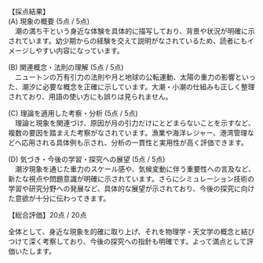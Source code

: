 【採点結果】  
(A) 現象の概要 (5点 / 5点)  
 潮の満ち干という身近な体験を具体的に描写しており、背景や状況が明確に示されています。幼少期からの経験を交えて説明がなされているため、読者にもイメージしやすい内容になっています。  

(B) 関連概念・法則の理解 (5点 / 5点)  
 ニュートンの万有引力の法則や月と地球の公転運動、太陽の重力の影響といった、潮汐に必要な概念を正確に示しています。大潮・小潮の仕組みも正しく整理されており、用語の使い方にも誤りは見られません。  

(C) 理論を適用した考察・分析 (5点 / 5点)  
 理論と現象を関連づけ、原因が月の引力だけにとどまらないことを示すなど、複数の要因を踏まえた考察がなされています。漁業や海洋レジャー、港湾管理などへ応用される具体例も示され、分析の一貫性と実用性が高く評価できます。  

(D) 気づき・今後の学習・探究への展望 (5点 / 5点)  
 潮汐現象を通じた重力のスケール感や、気候変動に伴う重要性への言及など、新たな視点や問題意識が明確に示されています。さらにシミュレーション技術の学習や研究分野への発展など、具体的な展望が示されており、今後の探究に向けた意欲が十分に伝わってきます。  

【総合評価】20点 / 20点  

全体として、身近な現象を的確に取り上げ、それを物理学・天文学の概念と結びつけて深く考察しており、今後の探究への指針も明確です。よって満点として評価いたします。
